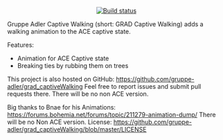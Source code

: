 <p align="center">
    <a href="https://travis-ci.org/gruppe-adler/grad_captiveWalking">
        <img src="https://api.travis-ci.org/gruppe-adler/grad_captiveWalking.svg?branch=master" alt="Build status">
    </a>
</p>

Gruppe Adler Captive Walking (short: GRAD Captive Walking) adds a walking animation to the ACE captive state.

Features:
- Animation for ACE Captive state
- Breaking ties by rubbing them on trees

This project is also hosted on GitHub: https://github.com/gruppe-adler/grad_captiveWalking
Feel free to report issues and submit pull requests there.
There will be no non ACE version.

Big thanks to Bnae for his Animations: https://forums.bohemia.net/forums/topic/211279-animation-dump/
There will be no Non ACE version.
License: https://github.com/gruppe-adler/grad_captiveWalking/blob/master/LICENSE

[](https://imgur.com/U4fBVlN.jpg)
[](https://imgur.com/rAms8ng.jpg)
[](https://imgur.com/gCQ1lfu.jpg)
